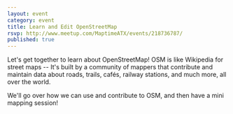 ```yaml
---
layout: event
category: event
title: Learn and Edit OpenStreetMap
rsvp: http://www.meetup.com/MaptimeATX/events/218736787/
published: true
---
```


Let's get together to learn about OpenStreetMap! OSM is like Wikipedia for street maps -- It's built by a community of mappers that contribute and maintain data about roads, trails, cafés, railway stations, and much more, all over the world.

We'll go over how we can use and contribute to OSM, and then have a mini mapping session!
